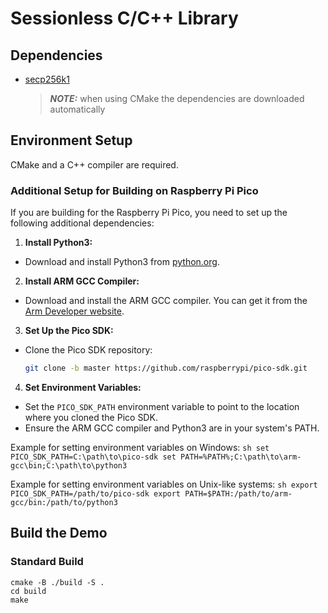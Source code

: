 # Sessionless C/C++ Library

## Dependencies
* [secp256k1](https://github.com/bitcoin-core/secp256k1)

  > _**NOTE:**_ when using CMake the dependencies are downloaded automatically

## Environment Setup
CMake and a C++ compiler are required.

### Additional Setup for Building on Raspberry Pi Pico

If you are building for the Raspberry Pi Pico, you need to set up the following additional dependencies:

1. **Install Python3:**
  - Download and install Python3 from [python.org](https://www.python.org/downloads/).

2. **Install ARM GCC Compiler:**
  - Download and install the ARM GCC compiler. You can get it from the [Arm Developer website](https://developer.arm.com/tools-and-software/open-source-software/developer-tools/gnu-toolchain/gnu-rm).

3. **Set Up the Pico SDK:**
  - Clone the Pico SDK repository:
    ```sh
    git clone -b master https://github.com/raspberrypi/pico-sdk.git
    ```

4. **Set Environment Variables:**
  - Set the `PICO_SDK_PATH` environment variable to point to the location where you cloned the Pico SDK.
  - Ensure the ARM GCC compiler and Python3 are in your system's PATH.

   Example for setting environment variables on Windows:
    ```sh
    set PICO_SDK_PATH=C:\path\to\pico-sdk
    set PATH=%PATH%;C:\path\to\arm-gcc\bin;C:\path\to\python3
    ```

   Example for setting environment variables on Unix-like systems:
    ```sh
    export PICO_SDK_PATH=/path/to/pico-sdk
    export PATH=$PATH:/path/to/arm-gcc/bin:/path/to/python3
    ```

## Build the Demo

### Standard Build
```shell
cmake -B ./build -S .
cd build
make
